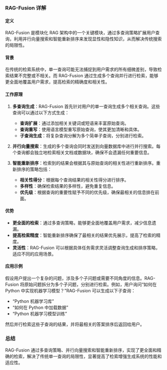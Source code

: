 ### RAG-Fusion 详解

#### 定义
RAG-Fusion 是模块化 RAG 架构中的一个关键模块，通过多查询策略扩展用户查询，利用并行向量搜索和智能重新排序来发现显性和隐性知识，从而解决传统搜索的局限性。

#### 背景
在传统的检索系统中，单一查询可能无法捕捉到用户需求的所有细微差别，导致检索结果不完整或不相关。而 RAG-Fusion 通过生成多个查询并行进行检索，能够更全面地覆盖用户需求，提高检索的精确度和相关性。

#### 工作原理

1. **多查询生成**：RAG-Fusion 首先针对用户的单一查询生成多个相关查询。这些查询可以通过以下方式生成：
   - **查询扩展**：通过添加相关关键词或短语来丰富原始查询。
   - **查询重写**：使用语言模型重写原始查询，使其更加清晰和具体。
   - **子查询生成**：将复杂查询分解为多个简单子查询，分别进行检索。

2. **并行向量搜索**：生成的多个查询会同时发送到向量数据库中进行并行搜索。每个查询都会独立地检索相关文档或数据块，确保不会遗漏任何重要信息。

3. **智能重新排序**：检索到的结果会根据其与原始查询的相关性进行重新排序。重新排序的策略包括：
   - **相关性得分**：根据每个查询结果的相关性得分进行排序。
   - **多样性**：确保检索结果的多样性，避免重复信息。
   - **优先级**：根据查询的重要性赋予不同的优先级，确保最相关的信息排在前面。

#### 优势
- **更全面的检索**：通过多查询策略，能够更全面地覆盖用户需求，减少信息遗漏。
- **提高检索精度**：智能重新排序确保了最相关的结果优先展示，提高了检索的精度。
- **灵活性**：RAG-Fusion 可以根据具体任务需求灵活调整查询生成和排序策略，适应不同的应用场景。

#### 应用示例
假设用户提出一个复杂的问题，涉及多个子问题或需要不同角度的信息。RAG-Fusion 将原始问题拆分为多个子问题，分别进行检索。例如，用户询问“如何在 Python 中实现机器学习模型？”RAG-Fusion 可以生成以下子查询：
- “Python 机器学习库”
- “如何在 Python 中加载数据”
- “Python 机器学习模型训练”

然后并行检索这些子查询的结果，并将最相关的答案排序后返回给用户。

### 总结
RAG-Fusion 通过多查询策略、并行向量搜索和智能重新排序，实现了更全面和精确的检索，解决了传统单一查询的局限性，显著提高了检索增强生成系统的性能和适应性。